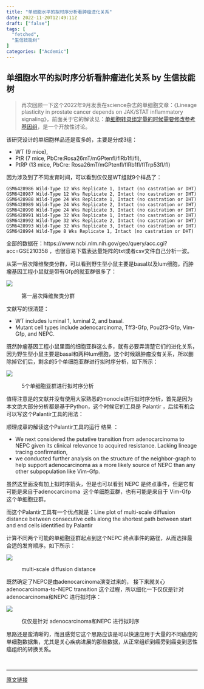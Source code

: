 ```yaml
---
title: "单细胞水平的拟时序分析看肿瘤进化关系"
date: 2022-11-20T12:49:11Z
draft: ["false"]
tags: [
  "fetched",
  "生信技能树"
]
categories: ["Acdemic"]
---
```

单细胞水平的拟时序分析看肿瘤进化关系 by 生信技能树
------
<div><section data-tool="mdnice编辑器" data-website="https://www.mdnice.com"><blockquote data-tool="mdnice编辑器"><p>再次回顾一下这个2022年9月发表在science杂志的单细胞文章：《Lineage plasticity in prostate cancer depends on JAK/STAT inflammatory signaling》，前面关于它的解读见：<a href="https://mp.weixin.qq.com/s?__biz=MzI1Njk4ODE0MQ==&amp;mid=2247508801&amp;idx=1&amp;sn=00b13944439e0cc04061d8fbb4185c57&amp;scene=21#wechat_redirect" data-linktype="2">单细胞转录组定量的时候需要修改参考基因组</a>，是一个开放性讨论。</p></blockquote><p data-tool="mdnice编辑器">该研究设计的单细胞样品还是蛮多的，主要是分成3组：</p><ul data-tool="mdnice编辑器"><li><section>WT (9 mice),</section></li><li><section>PtR (7 mice, PbCre:Rosa26mT/mGPtenfl/flRb1fl/fl),</section></li><li><section>PtRP (13 mice, PbCre: Rosa26mT/mGPtenfl/flRb1fl/flTrp53fl/fl)</section></li></ul><p data-tool="mdnice编辑器">因为涉及到了不同发育时间，可以看到仅仅是WT组就9个样品了：</p><pre data-tool="mdnice编辑器"><span></span><code>GSM6428986 Wild-Type 12 Wks Replicate 1, Intact (no castration or DHT)<br>GSM6428987 Wild-Type 12 Wks Replicate 2, Intact (no castration or DHT)<br>GSM6428988 Wild-Type 24 Wks Replicate 1, Intact (no castration or DHT)<br>GSM6428989 Wild-Type 24 Wks Replicate 2, Intact (no castration or DHT)<br>GSM6428990 Wild-Type 24 Wks Replicate 3, Intact (no castration or DHT)<br>GSM6428991 Wild-Type 32 Wks Replicate 1, Intact (no castration or DHT)<br>GSM6428992 Wild-Type 32 Wks Replicate 2, Intact (no castration or DHT)<br>GSM6428993 Wild-Type 32 Wks Replicate 3, Intact (no castration or DHT)<br>GSM6428994 Wild-Type 8 Wks Replicate 1, Intact (no castration or DHT)<br></code></pre><p data-tool="mdnice编辑器">全部的数据在：https://www.ncbi.nlm.nih.gov/geo/query/acc.cgi?acc=GSE210358 ，也很容易下载表达量矩阵的txt或者csv文件自己分析一波。</p><p data-tool="mdnice编辑器">从第一层次降维聚类分群，可以看到野生型小鼠主要是basal以及lum细胞，而肿瘤基因工程小鼠就是带有Gfp的就亚群很多了：</p><p><img data-galleryid="" data-ratio="0.5067796610169492" data-s="300,640" data-src="https://mmbiz.qpic.cn/mmbiz_png/cZNhZQ6j4wwlG2ptdsmfYA3mU6J64yp4n0fT97UeyqgdhGsJKoFia24tSJGd4xdvUsuclnGXe6J9S7ZqGzMy4Lg/640?wx_fmt=png" data-type="png" data-w="1180" src="https://mmbiz.qpic.cn/mmbiz_png/cZNhZQ6j4wwlG2ptdsmfYA3mU6J64yp4n0fT97UeyqgdhGsJKoFia24tSJGd4xdvUsuclnGXe6J9S7ZqGzMy4Lg/640?wx_fmt=png"></p><figure data-tool="mdnice编辑器"><figcaption>第一层次降维聚类分群</figcaption></figure><p data-tool="mdnice编辑器">文献写的很清楚：</p><ul data-tool="mdnice编辑器"><li><section>WT includes luminal 1, luminal 2, and basal.</section></li><li><section>Mutant cell types include adenocarcinoma, Tff3-Gfp, Pou2f3-Gfp, Vim-Gfp, and NEPC.</section></li></ul><p data-tool="mdnice编辑器">既然肿瘤基因工程小鼠里面的细胞亚群这么多，就有必要弄清楚它们的进化关系，因为野生型小鼠主要是basal和两种lum细胞，这个时候跟肿瘤没有关系，所以删除掉它们后，剩余的5个单细胞亚群进行拟时序分析，如下所示：</p><p><img data-galleryid="" data-ratio="0.5272108843537415" data-s="300,640" data-src="https://mmbiz.qpic.cn/mmbiz_png/cZNhZQ6j4wwlG2ptdsmfYA3mU6J64yp4YUFUDSYeHgh6zSyHQH9YCSMPpryqqcrpQOiah0ZecFegkQia9yWPapgw/640?wx_fmt=png" data-type="png" data-w="1176" src="https://mmbiz.qpic.cn/mmbiz_png/cZNhZQ6j4wwlG2ptdsmfYA3mU6J64yp4YUFUDSYeHgh6zSyHQH9YCSMPpryqqcrpQOiah0ZecFegkQia9yWPapgw/640?wx_fmt=png"></p><figure data-tool="mdnice编辑器"><figcaption>5个单细胞亚群进行拟时序分析</figcaption></figure><p data-tool="mdnice编辑器">值得注意是的文献并没有使用大家熟悉的monocle进行拟时序分析，首先是因为本文绝大部分分析都是基于Python，这个时候它的工具是 Palantir ，后续有机会可以写这个Palantir工具的用法：</p><p data-tool="mdnice编辑器">顺理成章的解读这个Palantir工具的运行 结果 ：</p><ul data-tool="mdnice编辑器"><li><section>We next considered the putative transition from adenocarcinoma to NEPC given its clinical relevance to acquired resistance. Lacking lineage tracing confirmation,</section></li><li><section>we conducted further analysis on the structure of the neighbor-graph to help support adenocarcinoma as a more likely source of NEPC than any other subpopulation like Vim-Gfp.</section></li></ul><p data-tool="mdnice编辑器">虽然这里面没有加上拟时序箭头，但是也可以看到 NEPC 是终点事件，但是它有可能是来自于adenocarcinoma  这个单细胞亚群，也有可能是来自于 Vim-Gfp 这个单细胞亚群。</p><p data-tool="mdnice编辑器">而这个Palantir工具有一个优点就是：Line plot of multi-scale diffusion distance between consecutive cells along the shortest path between start and end cells identified by Palantir</p><p data-tool="mdnice编辑器">计算不同两个可能的单细胞亚群起点到这个NEPC 终点事件的路径，从而选择最合适的发育顺序。如下所示：</p><p><img data-galleryid="" data-ratio="0.5429497568881686" data-s="300,640" data-src="https://mmbiz.qpic.cn/mmbiz_png/cZNhZQ6j4wwlG2ptdsmfYA3mU6J64yp4xnLuDYWRqjR7XE6J6SpluTGjf7XW3cLQlbf3CeWs1RicrwDwgtsbj2Q/640?wx_fmt=png" data-type="png" data-w="1234" src="https://mmbiz.qpic.cn/mmbiz_png/cZNhZQ6j4wwlG2ptdsmfYA3mU6J64yp4xnLuDYWRqjR7XE6J6SpluTGjf7XW3cLQlbf3CeWs1RicrwDwgtsbj2Q/640?wx_fmt=png"></p><figure data-tool="mdnice编辑器"><figcaption>multi-scale diffusion distance</figcaption></figure><p data-tool="mdnice编辑器">既然确定了NEPC是由adenocarcinoma演变过来的， 接下来就关心 adenocarcinoma-to-NEPC transition 这个过程，所以细化一下仅仅是针对 adenocarcinoma和NEPC 进行拟时序：</p><p><img data-galleryid="" data-ratio="0.6896551724137931" data-s="300,640" data-src="https://mmbiz.qpic.cn/mmbiz_png/cZNhZQ6j4wwlG2ptdsmfYA3mU6J64yp4jgz26RJDZickibjlwRLzJGATGP2xpRPwkxMP707ianLNYS37A85JPUM3Q/640?wx_fmt=png" data-type="png" data-w="1044" src="https://mmbiz.qpic.cn/mmbiz_png/cZNhZQ6j4wwlG2ptdsmfYA3mU6J64yp4jgz26RJDZickibjlwRLzJGATGP2xpRPwkxMP707ianLNYS37A85JPUM3Q/640?wx_fmt=png"></p><figure data-tool="mdnice编辑器"><figcaption>仅仅是针对 adenocarcinoma和NEPC 进行拟时序</figcaption></figure><p data-tool="mdnice编辑器">思路还是蛮清晰的，而且感觉它这个思路应该是可以快速应用于大量的不同癌症的单细胞数据集，尤其是关心疾病进展的那些数据，从正常组织到癌旁到癌变到恶性癌组织的转换关系。</p></section><p><br></p><p><mp-style-type data-value="3"></mp-style-type></p></div>  
<hr>
<a href="https://mp.weixin.qq.com/s/JvKufMbYiWitlSSCJNvFyg",target="_blank" rel="noopener noreferrer">原文链接</a>
